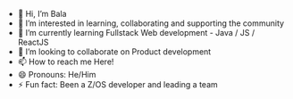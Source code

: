 - 👋 Hi, I’m Bala
- 👀 I’m interested in learning, collaborating and supporting the community
- 🌱 I’m currently learning Fullstack Web development - Java / JS / ReactJS 
- 💞️ I’m looking to collaborate on Product development
- 📫 How to reach me Here!
- 😄 Pronouns: He/Him
- ⚡ Fun fact: Been a Z/OS developer and leading a team

<!---
kbalamurugantup/kbalamurugantup is a ✨ special ✨ repository because its `README.md` (this file) appears on your GitHub profile.
You can click the Preview link to take a look at your changes.
--->
